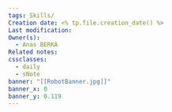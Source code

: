 ```yaml
---
tags: Skills/
Creation date: <% tp.file.creation_date() %>
Last modification: 
Owner(s):
  - Anas BERKA
Related notes: 
cssclasses:
  - daily
  - sNote
banner: "[[RobotBanner.jpg]]"
banner_x: 0
banner_y: 0.119
---
```

